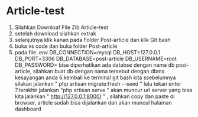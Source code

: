 # Article-test

1. Silahkan Downloaf File Zib Article-test
2. setelah download silahkan extrak
3. selanjutnya klik kanan pada Folder Post-article dan klik Git bash
4. buka vs code dan buka folder Post-article
5. pada file .env 
DB_CONNECTION=mysql
DB_HOST=127.0.0.1
DB_PORT=3306
DB_DATABASE=post-article
DB_USERNAME=root
DB_PASSWORD=
bisa diperhatikan ada databse dengan nama db post-article, silahkan buat db dengan nama tersebut dengan dbms kesayangan anda
6.kembali ke terminal git bash kita ssebelumnya silakan jalankan " php artisan migrate:fresh --seed " lalu tekan enter
7.terakhir jalankan "php artisan serve " akan muncur url server yang bisa kita jalankan " http://127.0.0.1:8000/ " , silahkan copy dan paste di browser, article sudah bisa dijalankan dan akan muncul halaman dashboard
